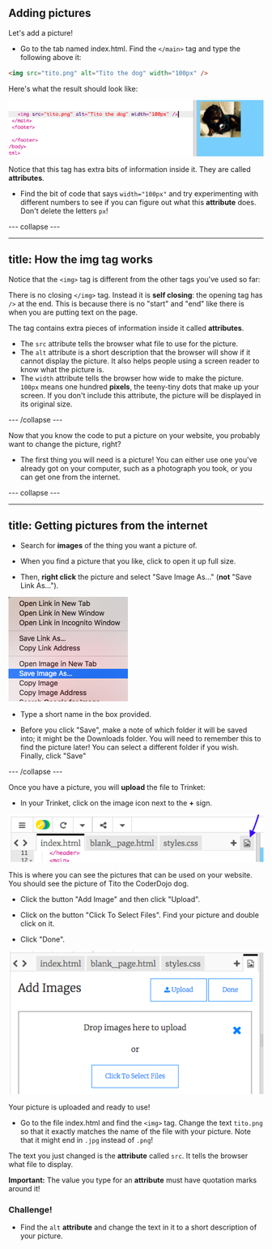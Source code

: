 ## Adding pictures

Let's add a picture!

- Go to the tab named index.html. Find the `</main>` tag and type the following above it: 
```html
<img src="tito.png" alt="Tito the dog" width="100px" />
```
Here's what the result should look like:
    
![Image code and picture of Tito](images/egImgCodeTito.png)

Notice that this tag has extra bits of information inside it. They are called **attributes**.

- Find the bit of code that says `width="100px"` and try experimenting with different numbers to see if you can figure out what this **attribute** does. Don't delete the letters `px`!

--- collapse ---

---
title: How the img tag works
---

Notice that the `<img>` tag is different from the other tags you've used so far: 

There is no closing `</img>` tag. Instead it is **self closing**: the opening tag has `/>` at the end. This is because there is no "start" and "end" like there is when you are putting text on the page. 

The tag contains extra pieces of information inside it called **attributes**. 
- The `src` attribute tells the browser what file to use for the picture. 
- The `alt` attribute is a short description that the browser will show if it cannot display the picture. It also helps people using a screen reader to know what the picture is.
- The `width` attribute tells the browser how wide to make the picture. `100px` means one hundred **pixels**, the teeny-tiny dots that make up your screen. If you don't include this attribute, the picture will be displayed in its original size.

--- /collapse ---

Now that you know the code to put a picture on your website, you probably want to change the picture, right?

- The first thing you will need is a picture! You can either use one you've already got on your computer, such as a photograph you took, or you can get one from the internet.

--- collapse ---

---
title: Getting pictures from the internet
---

- Search for **images** of the thing you want a picture of.

- When you find a picture that you like, click to open it up full size.

- Then, **right click** the picture and select "Save Image As..." \(**not** "Save Link As..."\).

![Menu with Save Image As selected](images/saveImgAs.png)

- Type a short name in the box provided. 

- Before you click "Save", make a note of which folder it will be saved into; it might be the Downloads folder. You will need to remember this to find the picture later! You can select a different folder if you wish. Finally, click "Save"

--- /collapse ---

Once you have a picture, you will **upload** the file to Trinket: 

- In your Trinket, click on the image icon next to the **+** sign. 

![The image icon](images/tktImageIconArrow.png)

This is where you can see the pictures that can be used on your website. You should see the picture of Tito the CoderDojo dog.

- Click the button "Add Image" and then click "Upload". 

- Click on the button "Click To Select Files". Find your picture and double click on it. 

- Click "Done".

![Image upload area](images/tktUploadImages.png)

Your picture is uploaded and ready to use!

- Go to the file index.html and find the `<img>` tag. Change the text `tito.png` so that it exactly matches the name of the file with your picture. Note that it might end in `.jpg` instead of `.png`!

The text you just changed is the **attribute** called `src`. It tells the browser what file to display.

**Important:** The value you type for an **attribute** must have quotation marks around it!

### Challenge!
- Find the `alt` **attribute** and change the text in it to a short description of your picture. 





